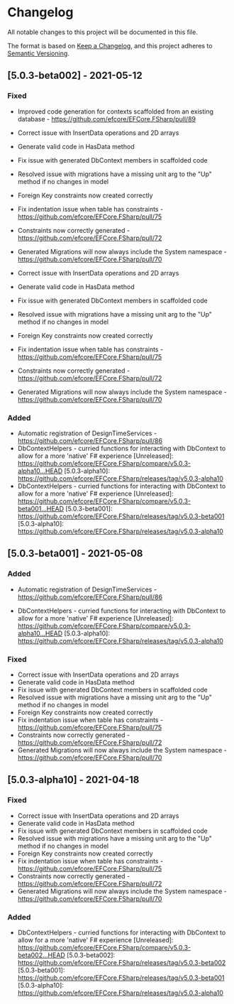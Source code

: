 # Changelog

All notable changes to this project will be documented in this file.

The format is based on [Keep a Changelog](https://keepachangelog.com/en/1.0.0/),
and this project adheres to [Semantic Versioning](https://semver.org/spec/v2.0.0.html).

## [5.0.3-beta002] - 2021-05-12

### Fixed
- Improved code generation for contexts scaffolded from an existing database - https://github.com/efcore/EFCore.FSharp/pull/89

- Correct issue with InsertData operations and 2D arrays
- Generate valid code in HasData method
- Fix issue with generated DbContext members in scaffolded code
- Resolved issue with migrations have a missing unit arg to the "Up" method if no changes in model
- Foreign Key constraints now created correctly
- Fix indentation issue when table has constraints - https://github.com/efcore/EFCore.FSharp/pull/75
- Constraints now correctly generated - https://github.com/efcore/EFCore.FSharp/pull/72
- Generated Migrations will now always include the System namespace - https://github.com/efcore/EFCore.FSharp/pull/70
- Correct issue with InsertData operations and 2D arrays
- Generate valid code in HasData method
- Fix issue with generated DbContext members in scaffolded code
- Resolved issue with migrations have a missing unit arg to the "Up" method if no changes in model
- Foreign Key constraints now created correctly
- Fix indentation issue when table has constraints - https://github.com/efcore/EFCore.FSharp/pull/75
- Constraints now correctly generated - https://github.com/efcore/EFCore.FSharp/pull/72
- Generated Migrations will now always include the System namespace - https://github.com/efcore/EFCore.FSharp/pull/70

### Added
- Automatic registration of DesignTimeServices - https://github.com/efcore/EFCore.FSharp/pull/86
- DbContextHelpers - curried functions for interacting with DbContext to allow for a more 'native' F# experience
[Unreleased]: https://github.com/efcore/EFCore.FSharp/compare/v5.0.3-alpha10...HEAD
[5.0.3-alpha10]: https://github.com/efcore/EFCore.FSharp/releases/tag/v5.0.3-alpha10
- DbContextHelpers - curried functions for interacting with DbContext to allow for a more 'native' F# experience
[Unreleased]: https://github.com/efcore/EFCore.FSharp/compare/v5.0.3-beta001...HEAD
[5.0.3-beta001]: https://github.com/efcore/EFCore.FSharp/releases/tag/v5.0.3-beta001
[5.0.3-alpha10]: https://github.com/efcore/EFCore.FSharp/releases/tag/v5.0.3-alpha10

## [5.0.3-beta001] - 2021-05-08

### Added
- Automatic registration of DesignTimeServices - https://github.com/efcore/EFCore.FSharp/pull/86

- DbContextHelpers - curried functions for interacting with DbContext to allow for a more 'native' F# experience
[Unreleased]: https://github.com/efcore/EFCore.FSharp/compare/v5.0.3-alpha10...HEAD
[5.0.3-alpha10]: https://github.com/efcore/EFCore.FSharp/releases/tag/v5.0.3-alpha10

### Fixed
- Correct issue with InsertData operations and 2D arrays
- Generate valid code in HasData method
- Fix issue with generated DbContext members in scaffolded code
- Resolved issue with migrations have a missing unit arg to the "Up" method if no changes in model
- Foreign Key constraints now created correctly
- Fix indentation issue when table has constraints - https://github.com/efcore/EFCore.FSharp/pull/75
- Constraints now correctly generated - https://github.com/efcore/EFCore.FSharp/pull/72
- Generated Migrations will now always include the System namespace - https://github.com/efcore/EFCore.FSharp/pull/70

## [5.0.3-alpha10] - 2021-04-18

### Fixed
- Correct issue with InsertData operations and 2D arrays
- Generate valid code in HasData method
- Fix issue with generated DbContext members in scaffolded code
- Resolved issue with migrations have a missing unit arg to the "Up" method if no changes in model
- Foreign Key constraints now created correctly
- Fix indentation issue when table has constraints - https://github.com/efcore/EFCore.FSharp/pull/75
- Constraints now correctly generated - https://github.com/efcore/EFCore.FSharp/pull/72
- Generated Migrations will now always include the System namespace - https://github.com/efcore/EFCore.FSharp/pull/70

### Added
- DbContextHelpers - curried functions for interacting with DbContext to allow for a more 'native' F# experience
[Unreleased]: https://github.com/efcore/EFCore.FSharp/compare/v5.0.3-beta002...HEAD
[5.0.3-beta002]: https://github.com/efcore/EFCore.FSharp/releases/tag/v5.0.3-beta002
[5.0.3-beta001]: https://github.com/efcore/EFCore.FSharp/releases/tag/v5.0.3-beta001
[5.0.3-alpha10]: https://github.com/efcore/EFCore.FSharp/releases/tag/v5.0.3-alpha10
